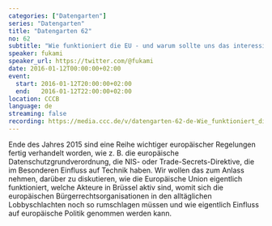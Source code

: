 ```yaml
---
categories: ["Datengarten"]
series: "Datengarten"
title: "Datengarten 62"
no: 62
subtitle: "Wie funktioniert die EU - und warum sollte uns das interessieren?"
speaker: fukami
speaker_url: https://twitter.com/@fukami
date: 2016-01-12T00:00:00+02:00
event:
  start: 2016-01-12T20:00:00+02:00
  end:   2016-01-12T22:00:00+02:00
location: CCCB
language: de
streaming: false
recording: https://media.ccc.de/v/datengarten-62-de-Wie_funktioniert_die_EU_-_und_warum_sollte_uns_das_interessieren
---
```


Ende des Jahres 2015 sind eine Reihe wichtiger europäischer Regelungen fertig verhandelt worden, wie z. B. die europäische Datenschutzgrundverordnung, die NIS- oder Trade-Secrets-Direktive, die im Besonderen Einfluss auf Technik haben. Wir wollen das zum Anlass nehmen, darüber zu diskutieren, wie die Europäische Union eigentlich funktioniert, welche Akteure in Brüssel aktiv sind, womit sich die europäischen Bürgerrechtsorganisationen in den alltäglichen Lobbyschlachten noch so rumschlagen müssen und wie eigentlich Einfluss auf europäische Politik genommen werden kann.
